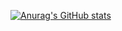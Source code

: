 [![Anurag's GitHub stats](https://github-readme-stats.vercel.app/api?username=gnulinuxhale)](https://github.com/gnulinuxhale/github-readme-stats)
